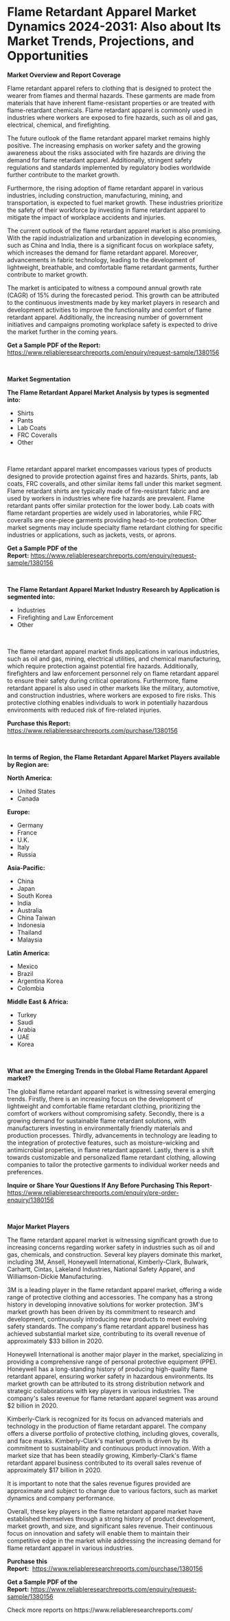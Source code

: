<p><h1>Flame Retardant Apparel Market Dynamics 2024-2031: Also about Its Market Trends, Projections, and Opportunities</h1></p><p><strong>Market Overview and Report Coverage</strong></p>
<p><p>Flame retardant apparel refers to clothing that is designed to protect the wearer from flames and thermal hazards. These garments are made from materials that have inherent flame-resistant properties or are treated with flame-retardant chemicals. Flame retardant apparel is commonly used in industries where workers are exposed to fire hazards, such as oil and gas, electrical, chemical, and firefighting.</p><p>The future outlook of the flame retardant apparel market remains highly positive. The increasing emphasis on worker safety and the growing awareness about the risks associated with fire hazards are driving the demand for flame retardant apparel. Additionally, stringent safety regulations and standards implemented by regulatory bodies worldwide further contribute to the market growth.</p><p>Furthermore, the rising adoption of flame retardant apparel in various industries, including construction, manufacturing, mining, and transportation, is expected to fuel market growth. These industries prioritize the safety of their workforce by investing in flame retardant apparel to mitigate the impact of workplace accidents and injuries.</p><p>The current outlook of the flame retardant apparel market is also promising. With the rapid industrialization and urbanization in developing economies, such as China and India, there is a significant focus on workplace safety, which increases the demand for flame retardant apparel. Moreover, advancements in fabric technology, leading to the development of lightweight, breathable, and comfortable flame retardant garments, further contribute to market growth.</p><p>The market is anticipated to witness a compound annual growth rate (CAGR) of 15% during the forecasted period. This growth can be attributed to the continuous investments made by key market players in research and development activities to improve the functionality and comfort of flame retardant apparel. Additionally, the increasing number of government initiatives and campaigns promoting workplace safety is expected to drive the market further in the coming years.</p></p>
<p><strong>Get a Sample PDF of the Report:</strong> <a href="https://www.reliableresearchreports.com/enquiry/request-sample/1380156">https://www.reliableresearchreports.com/enquiry/request-sample/1380156</a></p>
<p>&nbsp;</p>
<p><strong>Market Segmentation</strong></p>
<p><strong>The Flame Retardant Apparel Market Analysis by types is segmented into:</strong></p>
<p><ul><li>Shirts</li><li>Pants</li><li>Lab Coats</li><li>FRC Coveralls</li><li>Other</li></ul></p>
<p>&nbsp;</p>
<p><p>Flame retardant apparel market encompasses various types of products designed to provide protection against fires and hazards. Shirts, pants, lab coats, FRC coveralls, and other similar items fall under this market segment. Flame retardant shirts are typically made of fire-resistant fabric and are used by workers in industries where fire hazards are prevalent. Flame retardant pants offer similar protection for the lower body. Lab coats with flame retardant properties are widely used in laboratories, while FRC coveralls are one-piece garments providing head-to-toe protection. Other market segments may include specialty flame retardant clothing for specific industries or applications, such as jackets, vests, or aprons.</p></p>
<p><strong>Get a Sample PDF of the Report:</strong>&nbsp;<a href="https://www.reliableresearchreports.com/enquiry/request-sample/1380156">https://www.reliableresearchreports.com/enquiry/request-sample/1380156</a></p>
<p>&nbsp;</p>
<p><strong>The Flame Retardant Apparel Market Industry Research by Application is segmented into:</strong></p>
<p><ul><li>Industries</li><li>Firefighting and Law Enforcement</li><li>Other</li></ul></p>
<p>&nbsp;</p>
<p><p>The flame retardant apparel market finds applications in various industries, such as oil and gas, mining, electrical utilities, and chemical manufacturing, which require protection against potential fire hazards. Additionally, firefighters and law enforcement personnel rely on flame retardant apparel to ensure their safety during critical operations. Furthermore, flame retardant apparel is also used in other markets like the military, automotive, and construction industries, where workers are exposed to fire risks. This protective clothing enables individuals to work in potentially hazardous environments with reduced risk of fire-related injuries.</p></p>
<p><strong>Purchase this Report:</strong>&nbsp; <a href="https://www.reliableresearchreports.com/purchase/1380156">https://www.reliableresearchreports.com/purchase/1380156</a></p>
<p>&nbsp;</p>
<p><strong>In terms of Region, the Flame Retardant Apparel Market Players available by Region are:</strong></p>
<p>
    <p> <strong> North America: </strong>
        <ul>
            <li>United States</li>
            <li>Canada</li>
        </ul>
        </p> 
    <p> <strong> Europe: </strong>
        <ul>
            <li>Germany</li>
            <li>France</li>
            <li>U.K.</li>
            <li>Italy</li>
            <li>Russia</li>
        </ul>
        </p> 
    <p> <strong> Asia-Pacific: </strong>
        <ul>
            <li>China</li>
            <li>Japan</li>
            <li>South Korea</li>
            <li>India</li>
            <li>Australia</li>
            <li>China Taiwan</li>
            <li>Indonesia</li>
            <li>Thailand</li>
            <li>Malaysia</li>
        </ul>
        </p> 
    <p> <strong> Latin America: </strong>
        <ul>
            <li>Mexico</li>
            <li>Brazil</li>
            <li>Argentina Korea</li>
            <li>Colombia</li>
        </ul>
        </p> 
    <p> <strong> Middle East & Africa: </strong>
        <ul>
            <li>Turkey</li>
            <li>Saudi</li>
            <li>Arabia</li>
            <li>UAE</li>
            <li>Korea</li>
        </ul>
    </p>
    </p>
<p>&nbsp;</p>
<p><strong>What are the Emerging Trends in the Global Flame Retardant Apparel market?</strong></p>
<p><p>The global flame retardant apparel market is witnessing several emerging trends. Firstly, there is an increasing focus on the development of lightweight and comfortable flame retardant clothing, prioritizing the comfort of workers without compromising safety. Secondly, there is a growing demand for sustainable flame retardant solutions, with manufacturers investing in environmentally friendly materials and production processes. Thirdly, advancements in technology are leading to the integration of protective features, such as moisture-wicking and antimicrobial properties, in flame retardant apparel. Lastly, there is a shift towards customizable and personalized flame retardant clothing, allowing companies to tailor the protective garments to individual worker needs and preferences.</p></p>
<p><strong>Inquire or Share Your Questions If Any Before Purchasing This Report</strong>- <a href="https://www.reliableresearchreports.com/enquiry/pre-order-enquiry/1380156">https://www.reliableresearchreports.com/enquiry/pre-order-enquiry/1380156</a></p>
<p>&nbsp;</p>
<p><strong>Major Market Players</strong></p>
<p><p>The flame retardant apparel market is witnessing significant growth due to increasing concerns regarding worker safety in industries such as oil and gas, chemicals, and construction. Several key players dominate this market, including 3M, Ansell, Honeywell International, Kimberly-Clark, Bulwark, Carhartt, Cintas, Lakeland Industries, National Safety Apparel, and Williamson-Dickie Manufacturing.</p><p>3M is a leading player in the flame retardant apparel market, offering a wide range of protective clothing and accessories. The company has a strong history in developing innovative solutions for worker protection. 3M's market growth has been driven by its commitment to research and development, continuously introducing new products to meet evolving safety standards. The company's flame retardant apparel business has achieved substantial market size, contributing to its overall revenue of approximately $33 billion in 2020.</p><p>Honeywell International is another major player in the market, specializing in providing a comprehensive range of personal protective equipment (PPE). Honeywell has a long-standing history of producing high-quality flame retardant apparel, ensuring worker safety in hazardous environments. Its market growth can be attributed to its strong distribution network and strategic collaborations with key players in various industries. The company's sales revenue for flame retardant apparel segment was around $2 billion in 2020.</p><p>Kimberly-Clark is recognized for its focus on advanced materials and technology in the production of flame retardant apparel. The company offers a diverse portfolio of protective clothing, including gloves, coveralls, and face masks. Kimberly-Clark's market growth is driven by its commitment to sustainability and continuous product innovation. With a market size that has been steadily growing, Kimberly-Clark's flame retardant apparel business contributed to its overall sales revenue of approximately $17 billion in 2020.</p><p>It is important to note that the sales revenue figures provided are approximate and subject to change due to various factors, such as market dynamics and company performance.</p><p>Overall, these key players in the flame retardant apparel market have established themselves through a strong history of product development, market growth, and size, and significant sales revenue. Their continuous focus on innovation and safety will enable them to maintain their competitive edge in the market while addressing the increasing demand for flame retardant apparel in various industries.</p></p>
<p><strong>Purchase this Report:</strong>&nbsp;&nbsp;<a href="https://www.reliableresearchreports.com/purchase/1380156">https://www.reliableresearchreports.com/purchase/1380156</a></p>
<p></p>
<p><strong>Get a Sample PDF of the Report:</strong>&nbsp;<a href="https://www.reliableresearchreports.com/enquiry/request-sample/1380156">https://www.reliableresearchreports.com/enquiry/request-sample/1380156</a></p>
<p>Check more reports on https://www.reliableresearchreports.com/</p>